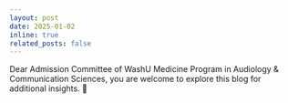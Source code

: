 ```yaml
---
layout: post
date: 2025-01-02
inline: true
related_posts: false
---
```


Dear Admission Committee of WashU Medicine Program in Audiology & Communication Sciences, you are welcome to explore this blog for additional insights. 🦻
